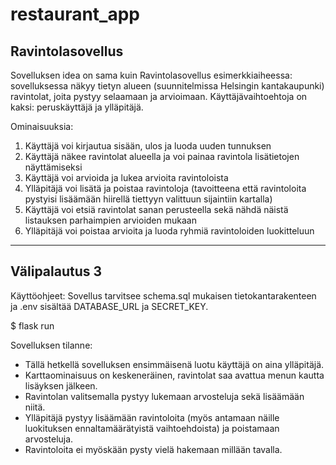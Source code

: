# restaurant_app


Ravintolasovellus
-----------------
Sovelluksen idea on sama kuin Ravintolasovellus esimerkkiaiheessa: sovelluksessa näkyy tietyn alueen (suunnitelmissa Helsingin kantakaupunki) ravintolat, joita pystyy selaamaan ja arvioimaan. Käyttäjävaihtoehtoja on kaksi: peruskäyttäjä ja ylläpitäjä. 

Ominaisuuksia:
1. Käyttäjä voi kirjautua sisään, ulos ja luoda uuden tunnuksen
2. Käyttäjä näkee ravintolat alueella ja voi painaa ravintola lisätietojen näyttämiseksi
3. Käyttäjä voi arvioida ja lukea arvioita ravintoloista
4. Ylläpitäjä voi lisätä ja poistaa ravintoloja (tavoitteena että ravintoloita pystyisi lisäämään hiirellä tiettyyn valittuun sijaintiin kartalla)
5. Käyttäjä voi etsiä ravintolat sanan perusteella sekä nähdä näistä listauksen parhaimpien arvioiden mukaan
6. Ylläpitäjä voi poistaa arvioita ja luoda ryhmiä ravintoloiden luokitteluun

-----------------------
Välipalautus 3
-----------------------
Käyttöohjeet:
Sovellus tarvitsee schema.sql mukaisen tietokantarakenteen ja .env sisältää DATABASE_URL ja SECRET_KEY.

$ flask run

Sovelluksen tilanne:
- Tällä hetkellä sovelluksen ensimmäisenä luotu käyttäjä on aina ylläpitäjä.
- Karttaominaisuus on keskeneräinen, ravintolat saa avattua menun kautta lisäyksen jälkeen.
- Ravintolan valitsemalla pystyy lukemaan arvosteluja sekä lisäämään niitä.
- Ylläpitäjä pystyy lisäämään ravintoloita (myös antamaan näille luokituksen ennaltamäärätyistä vaihtoehdoista) ja poistamaan arvosteluja.
- Ravintoloita ei myöskään pysty vielä hakemaan millään tavalla.


